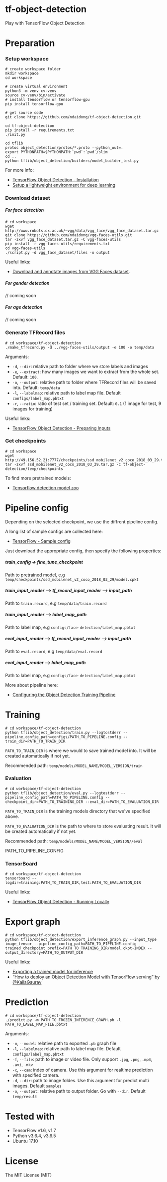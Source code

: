 # tf-object-detection
Play with TensorFlow Object Detection


# Preparation

### Setup workspace

```
# create workspace folder
mkdir workspace
cd workspace

# create virtual environment
python3 -m venv cv-venv
source cv-venv/bin/activate
# install tensorflow or tensorflow-gpu
pip install tensorflow-gpu

# get source code
git clone https://github.com/ndaidong/tf-object-detection.git

cd tf-object-detection
pip install -r requirements.txt
./init.py

cd tflib
protoc object_detection/protos/*.proto --python_out=.
export PYTHONPATH=$PYTHONPATH:`pwd`:`pwd`/slim
cd ..
python tflib/object_detection/builders/model_builder_test.py

```

For more info:

- [TensorFlow Object Detection - Installation](https://github.com/tensorflow/models/blob/master/research/object_detection/g3doc/installation.md)
- [Setup a lightweight environment for deep learning](https://medium.com/@ndaidong/setup-a-simple-environment-for-deep-learning-dc05c81c4914)


### Download dataset


##### For face detection


```
# cd workspace
wget http://www.robots.ox.ac.uk/~vgg/data/vgg_face/vgg_face_dataset.tar.gz
git clone https://github.com/ndaidong/vgg-faces-utils.git
tar -zxvf vgg_face_dataset.tar.gz -C vgg-faces-utils
pip install -r vgg-faces-utils/requirements.txt
cd vgg-faces-utils
./script.py -d vgg_face_dataset/files -o output
```

Useful links:

- [Download and annotate images from VGG Faces dataset](https://github.com/ndaidong/vgg-faces-utils#usage).


##### For gender detection

// coming soon


##### For age detection

// coming soon



### Generate TFRecord files


```
# cd workspace/tf-object-detection
./make_tfrecord.py -d ../vgg-faces-utils/output -e 100 -o temp/data

```

Arguments:

- `-d`, `--dir`: relative path to folder where we store labels and images
- `-e`, `--extract`: how many images we want to extract from the whole set. Default: `100`.
- `-o`, `--output`: relative path to folder where TFRecord files will be saved into. Default: `temp/data`
- `-l`, `--labelmap`: relative path to label map file. Default `configs/label_map.pbtxt`
- `-r`, `--ratio`: ratio of test set / training set. Default: `0.1` (1 image for test, 9 images for training)

Useful links:

- [TensorFlow Object Detection - Preparing Inputs](https://github.com/tensorflow/models/blob/master/research/object_detection/g3doc/using_your_own_dataset.md)


### Get checkpoints

```
# cd workspace
wget http://49.156.52.21:7777/checkpoints/ssd_mobilenet_v2_coco_2018_03_29.tar.gz
tar -zxvf ssd_mobilenet_v2_coco_2018_03_29.tar.gz -C tf-object-detection/temp/checkpoints
```


To find more pretrained models:

- [Tensorflow detection model zoo](https://github.com/tensorflow/models/blob/master/research/object_detection/g3doc/detection_model_zoo.md)



# Pipeline config


Depending on the selected checkpoint, we use the diffrent pipeline config.


A long list of sample configs are collected here:

- [TensorFlow - Sample config](https://github.com/tensorflow/models/tree/master/research/object_detection/samples/configs)


Just download the appropriate config, then specify the following properties:

##### train_config -> fine_tune_checkpoint

Path to pretrained model, e.g `temp/checkpoints/ssd_mobilenet_v2_coco_2018_03_29/model.cpkt`


##### train_input_reader --> tf_record_input_reader --> input_path

Path to `train.record`, e.g `temp/data/train.record`

##### train_input_reader --> label_map_path

Path to label map, e.g `configs/face-detection/label_map.pbtxt`


##### eval_input_reader --> tf_record_input_reader --> input_path

Path to `eval.record`, e.g `temp/data/eval.record`

##### eval_input_reader --> label_map_path

Path to label map, e.g `configs/face-detection/label_map.pbtxt`


More about pipeline here:


- [Configuring the Object Detection Training Pipeline](https://github.com/tensorflow/models/blob/master/research/object_detection/g3doc/configuring_jobs.md)



# Training


```
# cd workspace/tf-object-detection
python tflib/object_detection/train.py --logtostderr --pipeline_config_path=configs/PATH_TO_PIPELINE.config --train_dir=PATH_TO_TRAIN_DIR
```

`PATH_TO_TRAIN_DIR` is where we would to save trained model into. It will be created automatically if not yet.

Recommended path: `temp/models/MODEL_NAME/MODEL_VERSION/train`


### Evaluation


```
# cd workspace/tf-object-detection
python tflib/object_detection/eval.py --logtostderr --pipeline_config_path=PATH_TO_PIPELINE.config --checkpoint_dir=PATH_TO_TRAINING_DIR --eval_dir=PATH_TO_EVALUATION_DIR

```

`PATH_TO_TRAIN_DIR` is the training models directory that we've specified above.

`PATH_TO_EVALUATION_DIR` is the path to where to store evaluating result. It will be created automatically if not yet.


Recommended path: `temp/models/MODEL_NAME/MODEL_VERSION//eval`


PATH_TO_PIPELINE_CONFIG


### TensorBoard

```
# cd workspace/tf-object-detection
tensorboard --logdir=training:PATH_TO_TRAIN_DIR,test:PATH_TO_EVALUATION_DIR
```

Useful links:

- [TensorFlow Object Detection - Running Locally](https://github.com/tensorflow/models/blob/master/research/object_detection/g3doc/running_locally.md)


# Export graph


```
# cd workspace/tf-object-detection
python tflib/object_detection/export_inference_graph.py --input_type image_tensor --pipeline_config_path=PATH_TO_PIPELINE.config --trained_checkpoint_prefix=PATH_TO_TRAINING_DIR/model.ckpt-INDEX --output_directory=PATH_TO_OUTPUT_DIR
```

Useful links:

- [Exporting a trained model for inference](https://github.com/tensorflow/models/blob/master/research/object_detection/g3doc/exporting_models.md)
- “[How to deploy an Object Detection Model with TensorFlow serving](https://medium.freecodecamp.org/how-to-deploy-an-object-detection-model-with-tensorflow-serving-d6436e65d1d9)” by [@KailaGaurav](https://twitter.com/KailaGaurav)


# Prediction


```
# cd workspace/tf-object-detection
./predict.py -m PATH_TO_FROZEN_INFERENCE_GRAPH.pb -l PATH_TO_LABEL_MAP_FILE.pbtxt

```

Arguments:

- `-m`, `--model`: relative path to exported `.pb` graph file
- `-l`, `--labelmap`: relative path to label map file. Default `configs/label_map.pbtxt`
- `-f`, `--file`: path to image or video file. Only support `.jpg`, `.png`, `.mp4`, `.avi`, `.mkv`
- `-c`, `--cam`: index of camera. Use this argument for realtime prediction with specified camera.
- `-d`, `--dir`: path to image foldes. Use this argument for predict multi images. Default `samples`
- `-o`, `--output`: relative path to output folder. Go with `--dir`. Default `temp/result`



# Tested with

- TensorFlow v1.6, v1.7
- Python v3.6.4, v3.6.5
- Ubuntu 17.10


# License

The MIT License (MIT)

